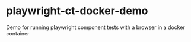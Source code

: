 # playwright-ct-docker-demo
Demo for running playwright component tests with a browser in a docker container
